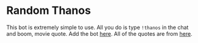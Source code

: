 # Random Thanos #

This bot is extremely simple to use. All you do is type `!thanos` in the chat and boom, movie quote. Add the bot [here](https://discordapp.com/api/oauth2/authorize?client_id=561734227448823838&permissions=6144&scope=bot). All of the quotes are from [here](https://github.com/sggts04/thanosapi).

